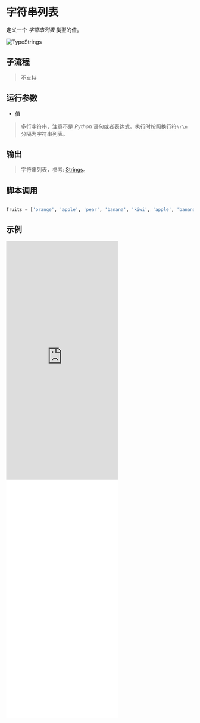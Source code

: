 # 字符串列表 
定义一个 *字符串列表* 类型的值。

![TypeStrings](./images/21.png ':size=90%')

## 子流程
> 不支持


## 运行参数

* 值
> 多行字符串，注意不是 *Python* 语句或者表达式。执行时按照换行符`\r\n` 分隔为字符串列表。


## 输出

> 字符串列表，参考: [Strings](./types/String.md)。    


## 脚本调用

```python

fruits = ['orange', 'apple', 'pear', 'banana', 'kiwi', 'apple', 'banana']

```

## 示例

<iframe type="text/html" height="640px" src="https://www.youtube.com/embed/Dj14mJ7BeqM" frameborder="0"></iframe>

<iframe src="//player.bilibili.com/player.html?bvid=BV1zdAceNEQX&page=1&autoplay=0" height='640px' scrolling="no" frameborder="no" framespacing="0" allowfullscreen="true"></iframe>